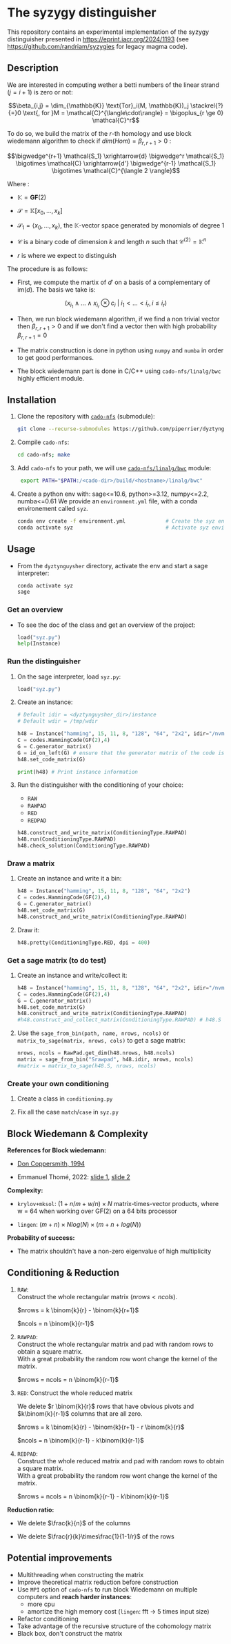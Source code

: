 # The syzygy distinguisher

This repository contains an experimental implementation of the syzygy distinguisher presented in <https://eprint.iacr.org/2024/1193> (see <https://github.com/randriam/syzygies> for legacy magma code).

## Description

We are interested in computing wether a betti numbers of the linear strand ($j=i+1$) is zero or not:

```math
\beta_{i,j} = \dim_{\mathbb{K}} \text{Tor}_i(M, \mathbb{K})_j \stackrel{?}{=}0 \text{, for }M = \mathcal{C}^{\langle\cdot\rangle} = \bigoplus_{r \ge 0} \mathcal{C}^r
```

To do so, we build the matrix of the $r$-th homology and use block wiedemann algorithm to check if $dim(Hom) = \beta_{r,r+1} >0$ :

```math
\bigwedge^{r+1} \mathcal{S_1} \xrightarrow{d} \bigwedge^r \mathcal{S_1} \bigotimes \mathcal{C} \xrightarrow{d'} \bigwedge^{r-1} \mathcal{S_1} \bigotimes \mathcal{C}^{\langle 2 \rangle}
```

Where :

- $\mathbb K= \mathbf{GF}(2)$

- $\mathcal{S}=\mathbb K[x_0, \ldots ,x_k]$

- $\mathcal{S_1}=\langle x_0, \ldots ,x_k \rangle$, the $\mathbb K$-vector space generated by monomials of degree 1

- $\mathcal{C}$ is a binary code of dimension $k$ and length $n$ such that $\mathcal{C}^{\langle 2 \rangle} = \mathbb K^n$

- $r$ is where we expect to distinguish

The procedure is as follows:

- First, we compute the martix of $d'$ on a basis of a complementary of $\mathrm{im}(d)$. The basis we take is:

```math
  \left( x_{i_1}\wedge \dots \wedge x_{i_r} \otimes c_i\ |\ i_1<\dots <i_r, i \leq i_r \right)
```

- Then, we run block wiedemann algorithm, if we find a non trivial vector then $\beta_{r,r+1} > 0$ and if we don't find a vector then with high probability $\beta_{r,r+1} = 0$

- The matrix construction is done in python using `numpy` and `numba` in order to get good performances.  

- The block wiedemann part is done in  C/C++ using `cado-nfs/linalg/bwc` highly efficient  module.

## Installation

1. Clone the repository with [`cado-nfs`](https://gitlab.inria.fr/cado-nfs/cado-nfs) (submodule):

    ```bash
    git clone --recurse-submodules https://github.com/piperrier/dyztynguysher.git
    ```

2. Compile `cado-nfs`:

   ```bash
   cd cado-nfs; make
   ```

3. Add `cado-nfs` to your path, we will use [`cado-nfs/linalg/bwc`](https://gitlab.inria.fr/cado-nfs/cado-nfs/-/tree/master/linalg/bwc) module:

   ```bash
    export PATH="$PATH:/<cado-dir>/build/<hostname>/linalg/bwc"
   ```

4. Create a python env with: sage<=10.6, python>=3.12, numpy<=2.2, numba<=0.61
   We provide an `environment.yml` file, with a conda environement called `syz`.

    ```bash
    conda env create -f environment.yml             # Create the syz environment from file
    conda activate syz                              # Activate syz environment
    ```

## Usage

- From the `dyztynguysher` directory, activate the env and start a sage interpreter:

    ```bash
    conda activate syz
    sage
    ```

### Get an overview

- To see the doc of the class and get an overview of the project:

    ```python
    load("syz.py")
    help(Instance)
    ```

### Run the distinguisher

1. On the sage interpreter, load `syz.py`:

    ```python
    load("syz.py")
    ```

2. Create an instance:

    ```python
    # Default idir = <dyztynguysher_dir>/instance  
    # Default wdir = /tmp/wdir

    h48 = Instance("hamming", 15, 11, 8, "128", "64", "2x2", idir="/nvme/user/instance", wdir="/nvme/user/wdir")
    C = codes.HammingCode(GF(2),4)
    G = C.generator_matrix()
    G = id_on_left(G) # ensure that the generator matrix of the code is identity on the left
    h48.set_code_matrix(G)

    print(h48) # Print instance information
    ```

3. Run the distinguisher with the conditioning of your choice:
   - `RAW`
   - `RAWPAD`
   - `RED`
   - `REDPAD`

    ```python
    h48.construct_and_write_matrix(ConditioningType.RAWPAD)
    h48.run(ConditioningType.RAWPAD)
    h48.check_solution(ConditioningType.RAWPAD)
    ```

### Draw a matrix

1. Create an instance and write it a bin:

    ```python
    h48 = Instance("hamming", 15, 11, 8, "128", "64", "2x2")
    C = codes.HammingCode(GF(2),4)
    G = C.generator_matrix()
    h48.set_code_matrix(G)
    h48.construct_and_write_matrix(ConditioningType.RAWPAD)
    ```

2. Draw it:

    ```python
    h48.pretty(ConditioningType.RED, dpi = 400)
    ```

### Get a sage matrix (to do test)

1. Create an instance and write/collect it:

    ```python
    h48 = Instance("hamming", 15, 11, 8, "128", "64", "2x2", idir="/nvme/user/instance", wdir="/nvme/user/wdir")
    C = codes.HammingCode(GF(2),4)
    G = C.generator_matrix()
    h48.set_code_matrix(G)
    h48.construct_and_write_matrix(ConditioningType.RAWPAD)
    #h48.construct_and_collect_matrix(ConditioningType.RAWPAD) # h48.S is a ndarray of uint32-ndarray
    ```

2. Use the `sage_from_bin(path, name, nrows, ncols)` or `matrix_to_sage(matrix, nrows, cols)` to get a sage matrix:

    ```python
    nrows, ncols = RawPad.get_dim(h48.nrows, h48.ncols)
    matrix = sage_from_bin("Srawpad", h48.idir, nrows, ncols)
    #matrix = matrix_to_sage(h48.S, nrows, ncols)
    ```

### Create your own conditioning

1. Create a class in `conditioning.py`

2. Fix all the case `match`/`case` in `syz.py`

## Block Wiedemann & Complexity

**References for Block wiedemann:**

- [Don Coppersmith, 1994](https://www.ams.org/journals/mcom/1994-62-205/S0025-5718-1994-1192970-7/S0025-5718-1994-1192970-7.pdf)

- Emmanuel Thomé, 2022: [slide 1](https://homepages.loria.fr/EThome/teaching/2022-cse-291-14/slides/cse-291-14-lecture-14.pdf), [slide 2](https://members.loria.fr/EThome/teaching/2022-cse-291-14/slides/cse-291-14-lecture-15.pdf)  

**Complexity:**

- `krylov+mksol`: $(1 + n/m + w/n) \times N$ matrix-times-vector products, where w = 64 when working over GF(2) on a 64 bits processor

- `lingen`: $(m+n) \times Nlog(N) \times (m + n + log(N))$

**Probability of success:**

- The matrix shouldn't have a non-zero eigenvalue of high multiplicity

## Conditioning & Reduction

1. `RAW`:  
    Construct the whole rectangular matrix ($nrows<ncols$).  

    $nrows = k \binom{k}{r} - \binom{k}{r+1}$  
    
    $ncols = n \binom{k}{r-1}$

2. `RAWPAD`:  
    Construct the whole rectangular matrix and pad with random rows to obtain a square matrix.  
    With a great probability the random row wont change the kernel of the matrix.

    $nrows = ncols = n \binom{k}{r-1}$  

3. `RED`:
    Construct the whole reduced matrix  

    We delete $r \binom{k}{r}$ rows that have obvious pivots and $k\binom{k}{r-1}$ columns that are all zero.  

    $nrows = k \binom{k}{r} - \binom{k}{r+1} - r \binom{k}{r}$  

    $ncols = n \binom{k}{r-1} - k\binom{k}{r-1}$

4. `REDPAD`:  
    Construct the whole reduced matrix and pad with random rows to obtain a square matrix.  
    With a great probability the random row wont change the kernel of the matrix.

    $nrows = ncols = n \binom{k}{r-1} - k\binom{k}{r-1}$

**Reduction ratio:**

- We delete $\frac{k}{n}$ of the columns
  
- We delete $\frac{r}{k}\times\frac{1}{1-1/r}$ of the rows

## Potential improvements

- Multithreading when constructing the matrix
- Improve theoretical matrix reduction before construction
- Use `MPI` option of `cado-nfs` to run block Wiedemann on multiple computers and **reach harder instances**:
  - more cpu
  - amortize the high memory cost (`lingen`: fft &rarr; 5 times input size)
- Refactor conditioning
- Take advantage of the recursive structure of the cohomology matrix
- Black box, don't construct the matrix
